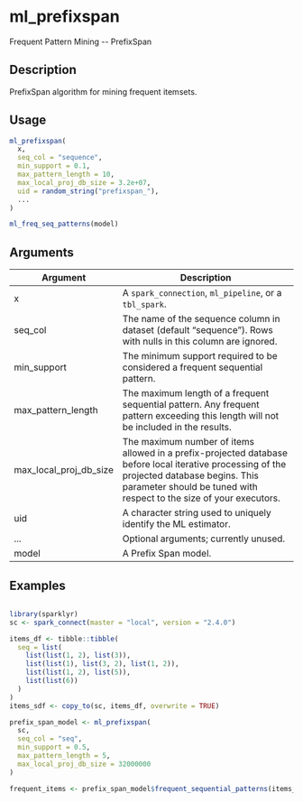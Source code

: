 # ml_prefixspan


Frequent Pattern Mining -- PrefixSpan




## Description

PrefixSpan algorithm for mining frequent itemsets.





## Usage
```r
ml_prefixspan(
  x,
  seq_col = "sequence",
  min_support = 0.1,
  max_pattern_length = 10,
  max_local_proj_db_size = 3.2e+07,
  uid = random_string("prefixspan_"),
  ...
)

ml_freq_seq_patterns(model)
```




## Arguments


Argument      |Description
------------- |----------------
x | A ``spark_connection``, ``ml_pipeline``, or a ``tbl_spark``.
seq_col | The name of the sequence column in dataset (default “sequence”). Rows with nulls in this column are ignored.
min_support | The minimum support required to be considered a frequent sequential pattern.
max_pattern_length | The maximum length of a frequent sequential pattern. Any frequent pattern exceeding this length will not be included in the results.
max_local_proj_db_size | The maximum number of items allowed in a prefix-projected database before local iterative processing of the projected database begins. This parameter should be tuned with respect to the size of your executors.
uid | A character string used to uniquely identify the ML estimator.
... | Optional arguments; currently unused.
model | A Prefix Span model.






## Examples

```r

library(sparklyr)
sc <- spark_connect(master = "local", version = "2.4.0")

items_df <- tibble::tibble(
  seq = list(
    list(list(1, 2), list(3)),
    list(list(1), list(3, 2), list(1, 2)),
    list(list(1, 2), list(5)),
    list(list(6))
  )
)
items_sdf <- copy_to(sc, items_df, overwrite = TRUE)

prefix_span_model <- ml_prefixspan(
  sc,
  seq_col = "seq",
  min_support = 0.5,
  max_pattern_length = 5,
  max_local_proj_db_size = 32000000
)

frequent_items <- prefix_span_model$frequent_sequential_patterns(items_sdf) %>% collect()

```





